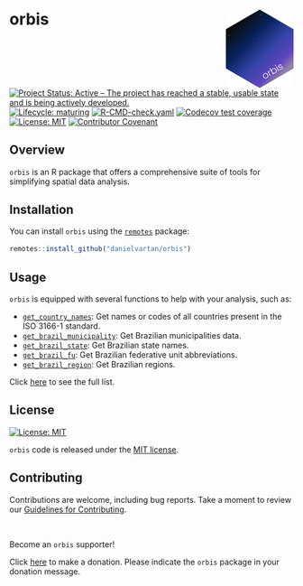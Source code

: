 # orbis <a href = "https://danielvartan.github.io/brandr/"><img src = "man/figures/logo.png" align="right" width="120" /></a>

<!-- quarto render -->

<!-- badges: start -->
[![Project Status: Active – The project has reached a stable, usable
state and is being actively
developed.](https://www.repostatus.org/badges/latest/active.svg)](https://www.repostatus.org/#active)
[![Lifecycle:
maturing](https://img.shields.io/badge/lifecycle-maturing-blue.svg)](https://lifecycle.r-lib.org/articles/stages.html#maturing)
[![R-CMD-check.yaml](https://github.com/danielvartan/orbis/actions/workflows/check-standard.yaml/badge.svg)](https://github.com/danielvartan/orbis/actions/workflows/check-standard.yaml)
[![Codecov test
coverage](https://codecov.io/gh/danielvartan/orbis/branch/main/graph/badge.svg)](https://app.codecov.io/gh/danielvartan/orbis?branch=main)
[![License:
MIT](https://img.shields.io/badge/license-MIT-green)](https://choosealicense.com/licenses/mit/)
[![Contributor
Covenant](https://img.shields.io/badge/Contributor%20Covenant-2.1-4baaaa.svg)](https://www.contributor-covenant.org/version/2/1/code_of_conduct/)
<!-- badges: end -->

## Overview

`orbis` is an R package that offers a comprehensive suite of tools for
simplifying spatial data analysis.

## Installation

You can install `orbis` using the
[`remotes`](https://github.com/r-lib/remotes) package:

``` r
remotes::install_github("danielvartan/orbis")
```

## Usage

`orbis` is equipped with several functions to help with your analysis,
such as:

- [`get_country_names`](https://danielvartan.github.io/orbis/reference/get_country_names.html):
  Get names or codes of all countries present in the ISO 3166-1
  standard.
- [`get_brazil_municipality`](https://danielvartan.github.io/orbis/reference/get_brazil_municipality.html):
  Get Brazilian municipalities data.
- [`get_brazil_state`](https://danielvartan.github.io/orbis/reference/get_brazil_state.html):
  Get Brazilian state names.
- [`get_brazil_fu`](https://danielvartan.github.io/orbis/reference/get_brazil_fu.html):
  Get Brazilian federative unit abbreviations.
- [`get_brazil_region`](https://danielvartan.github.io/orbis/reference/get_brazil_region.html):
  Get Brazilian regions.

Click [here](https://danielvartan.github.io/orbis/) to see the full
list.

## License

[![License:
MIT](https://img.shields.io/badge/license-MIT-green)](https://opensource.org/license/mit)

`orbis` code is released under the [MIT
license](https://opensource.org/license/mit).

## Contributing

Contributions are welcome, including bug reports. Take a moment to
review our [Guidelines for
Contributing](https://danielvartan.github.io/orbis/CONTRIBUTING.html).

<br>

Become an `orbis` supporter!

Click [here](https://github.com/sponsors/danielvartan) to make a
donation. Please indicate the `orbis` package in your donation message.
